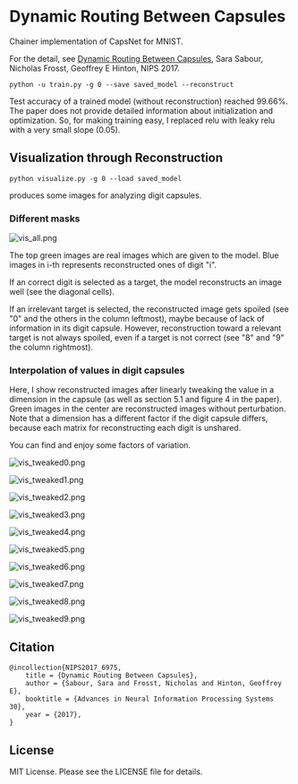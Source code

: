 # Dynamic Routing Between Capsules

Chainer implementation of CapsNet for MNIST.

For the detail, see [Dynamic Routing Between Capsules](https://arxiv.org/pdf/1710.09829.pdf), Sara Sabour, Nicholas Frosst, Geoffrey E Hinton, NIPS 2017.

```
python -u train.py -g 0 --save saved_model --reconstruct
```

Test accuracy of a trained model (without reconstruction) reached 99.66%.
The paper does not provide detailed information about initialization and optimization.
So, for making training easy, I replaced relu with leaky relu with a very small slope (0.05).


## Visualization through Reconstruction

```
python visualize.py -g 0 --load saved_model
```

produces some images for analyzing digit capsules.

### Different masks

![vis_all.png](https://raw.githubusercontent.com/soskek/dynamic_routing_between_capsules/upload-imgs/data/vis_imgs/vis_all.png)

The top green images are real images which are given to the model. Blue images in i-th represents reconstructed ones of digit "i".

If an correct digit is selected as a target, the model reconstructs an image well (see the diagonal cells).

If an irrelevant target is selected, the reconstructed image gets spoiled (see "0" and the others in the column leftmost), maybe because of lack of information in its digit capsule. However, reconstruction toward a relevant target is not always spoiled, even if a target is not correct (see "8" and "9" the column rightmost).


### Interpolation of values in digit capsules

Here, I show reconstructed images after linearly tweaking the value in a dimension in the capsule (as well as section 5.1 and figure 4 in the paper). Green images in the center are reconstructed images without perturbation. Note that a dimension has a different factor if the digit capsule differs, because each matrix for reconstructing each digit is unshared.

You can find and enjoy some factors of variation.

![vis_tweaked0.png](https://raw.githubusercontent.com/soskek/dynamic_routing_between_capsules/upload-imgs/data/vis_imgs/vis_tweaked0.png)

![vis_tweaked1.png](https://raw.githubusercontent.com/soskek/dynamic_routing_between_capsules/upload-imgs/data/vis_imgs/vis_tweaked1.png)

![vis_tweaked2.png](https://raw.githubusercontent.com/soskek/dynamic_routing_between_capsules/upload-imgs/data/vis_imgs/vis_tweaked2.png)

![vis_tweaked3.png](https://raw.githubusercontent.com/soskek/dynamic_routing_between_capsules/upload-imgs/data/vis_imgs/vis_tweaked3.png)

![vis_tweaked4.png](https://raw.githubusercontent.com/soskek/dynamic_routing_between_capsules/upload-imgs/data/vis_imgs/vis_tweaked4.png)

![vis_tweaked5.png](https://raw.githubusercontent.com/soskek/dynamic_routing_between_capsules/upload-imgs/data/vis_imgs/vis_tweaked5.png)

![vis_tweaked6.png](https://raw.githubusercontent.com/soskek/dynamic_routing_between_capsules/upload-imgs/data/vis_imgs/vis_tweaked6.png)

![vis_tweaked7.png](https://raw.githubusercontent.com/soskek/dynamic_routing_between_capsules/upload-imgs/data/vis_imgs/vis_tweaked7.png)

![vis_tweaked8.png](https://raw.githubusercontent.com/soskek/dynamic_routing_between_capsules/upload-imgs/data/vis_imgs/vis_tweaked8.png)

![vis_tweaked9.png](https://raw.githubusercontent.com/soskek/dynamic_routing_between_capsules/upload-imgs/data/vis_imgs/vis_tweaked9.png)


## Citation

```
@incollection{NIPS2017_6975,
    title = {Dynamic Routing Between Capsules},
    author = {Sabour, Sara and Frosst, Nicholas and Hinton, Geoffrey E},
    booktitle = {Advances in Neural Information Processing Systems 30},
    year = {2017},
}
```

## License

MIT License. Please see the LICENSE file for details.
